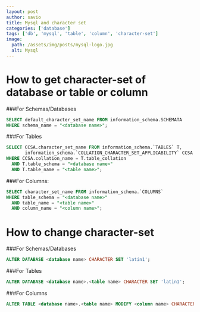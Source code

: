 ```yaml
---
layout: post
author: savio
title: Mysql and character set 
categories: ['database']
tags: ['db', 'mysql', 'table', 'column', 'character-set']
image:
  path: /assets/img/posts/mysql-logo.jpg
  alt: Mysql
---
```


# How to get character-set of database or table or column
###For Schemas/Databases

```sql
SELECT default_character_set_name FROM information_schema.SCHEMATA 
WHERE schema_name = "<database name>";
```

###For Tables

```sql
SELECT CCSA.character_set_name FROM information_schema.`TABLES` T,
       information_schema.`COLLATION_CHARACTER_SET_APPLICABILITY` CCSA
WHERE CCSA.collation_name = T.table_collation
  AND T.table_schema = "<database name>"
  AND T.table_name = "<table name>";
```

###For Columns:

```sql
SELECT character_set_name FROM information_schema.`COLUMNS` 
WHERE table_schema = "<database name>"
  AND table_name = "<table name>"
  AND column_name = "<column name>";
```

# How to change character-set

###For Schemas/Databases
```sql
ALTER DATABASE <database name> CHARACTER SET 'latin1';
```

###For Tables
```sql
ALTER DATABASE <database name>.<table name> CHARACTER SET 'latin1';
```

###For Columns
```sql
ALTER TABLE <database name>.<table name> MODIFY <column name> CHARACTER SET latin1;
```
